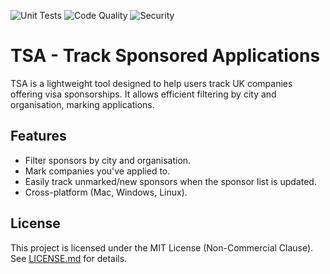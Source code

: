 ![Unit Tests](https://img.shields.io/endpoint?url=https://raw.githubusercontent.com/ugurserhattoy/TSA/badges/.github/badges/unit-tests.json&logo=pytest&logoColor=white)
![Code Quality](https://img.shields.io/endpoint?url=https://raw.githubusercontent.com/ugurserhattoy/TSA/badges/.github/badges/code-check.json&logo=freecodecamp&logoColor=white)
![Security](https://img.shields.io/endpoint?url=https://raw.githubusercontent.com/ugurserhattoy/TSA/badges/.github/badges/security-check.json&logo=svelte&logoColor=%23EA0016)

# TSA - Track Sponsored Applications

TSA is a lightweight tool designed to help users track UK companies offering visa sponsorships.
It allows efficient filtering by city and organisation, marking applications.

## Features
- Filter sponsors by city and organisation.
- Mark companies you've applied to.
- Easily track unmarked/new sponsors when the sponsor list is updated.
- Cross-platform (Mac, Windows, Linux).

## License
This project is licensed under the MIT License (Non-Commercial Clause). See [LICENSE.md](LICENSE.md) for details.